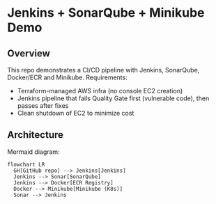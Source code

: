 # Jenkins + SonarQube + Minikube Demo

## Overview
This repo demonstrates a CI/CD pipeline with Jenkins, SonarQube, Docker/ECR and Minikube. Requirements:
- Terraform-managed AWS infra (no console EC2 creation)
- Jenkins pipeline that fails Quality Gate first (vulnerable code), then passes after fixes
- Clean shutdown of EC2 to minimize cost

## Architecture
Mermaid diagram:

```mermaid
flowchart LR
  GH[GitHub repo] --> Jenkins[Jenkins]
  Jenkins --> Sonar[SonarQube]
  Jenkins --> Docker[ECR Registry]
  Docker --> Minikube[Minikube (K8s)]
  Sonar --> Jenkins
